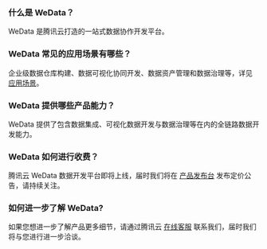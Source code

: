 ### 什么是 WeData？
WeData 是腾讯云打造的一站式数据协作开发平台。

### WeData 常见的应用场景有哪些？
企业级数据仓库构建、数据可视化协同开发、数据资产管理和数据治理等，详见 [应用场景](https://cloud.tencent.com/document/product/1267/47991)。

### WeData 提供哪些产品能力？
WeData 提供了包含数据集成、可视化数据开发与数据治理等在内的全链路数据开发能力。

### WeData 如何进行收费？
腾讯云 WeData 数据开发平台即将上线，届时我们将在 [产品发布台](https://cloud.tencent.com/product/events) 发布定价公告，请持续关注。

### 如何进一步了解 WeData?
如果您想进一步了解产品更多细节，请通过腾讯云 [在线客服](https://cloud.tencent.com/act/event/connect-service) 联系我们，届时我们将与您进行进一步洽谈。	
